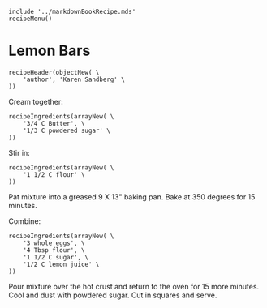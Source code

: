 ~~~ markdown-script
include '../markdownBookRecipe.mds'
recipeMenu()
~~~

# Lemon Bars

~~~ markdown-script
recipeHeader(objectNew( \
    'author', 'Karen Sandberg' \
))
~~~

Cream together:

~~~ markdown-script
recipeIngredients(arrayNew( \
    '3/4 C Butter', \
    '1/3 C powdered sugar' \
))
~~~

Stir in:

~~~ markdown-script
recipeIngredients(arrayNew( \
    '1 1/2 C flour' \
))
~~~

Pat mixture into a greased 9 X 13" baking pan. Bake at 350 degrees for 15 minutes.

Combine:

~~~ markdown-script
recipeIngredients(arrayNew( \
    '3 whole eggs', \
    '4 Tbsp flour', \
    '1 1/2 C sugar', \
    '1/2 C lemon juice' \
))
~~~

Pour mixture over the hot crust and return to the oven for 15 more minutes. Cool and dust with
powdered sugar. Cut in squares and serve.
